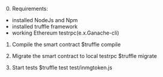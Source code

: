 0. Requirements:
- installed NodeJs and Npm
- installed truffle framework
- working Ethereum testrpc(e.x.Ganache-cli)

1. Compile the smart contract
$truffle compile

2. Migrate the smart contract to local testrpc
$truffle migrate

3. Start tests
$truffle test test/inmgtoken.js

